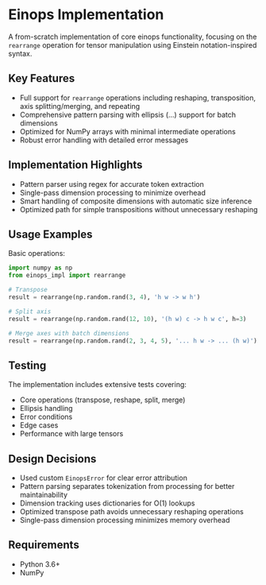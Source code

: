 # Einops Implementation

A from-scratch implementation of core einops functionality, focusing on the `rearrange` operation for tensor manipulation using Einstein notation-inspired syntax.

## Key Features

- Full support for `rearrange` operations including reshaping, transposition, axis splitting/merging, and repeating
- Comprehensive pattern parsing with ellipsis (...) support for batch dimensions
- Optimized for NumPy arrays with minimal intermediate operations
- Robust error handling with detailed error messages

## Implementation Highlights

- Pattern parser using regex for accurate token extraction
- Single-pass dimension processing to minimize overhead
- Smart handling of composite dimensions with automatic size inference
- Optimized path for simple transpositions without unnecessary reshaping

## Usage Examples

Basic operations:
```python
import numpy as np
from einops_impl import rearrange

# Transpose
result = rearrange(np.random.rand(3, 4), 'h w -> w h')

# Split axis
result = rearrange(np.random.rand(12, 10), '(h w) c -> h w c', h=3)

# Merge axes with batch dimensions
result = rearrange(np.random.rand(2, 3, 4, 5), '... h w -> ... (h w)')
```

## Testing

The implementation includes extensive tests covering:
- Core operations (transpose, reshape, split, merge)
- Ellipsis handling
- Error conditions
- Edge cases
- Performance with large tensors

## Design Decisions

- Used custom `EinopsError` for clear error attribution
- Pattern parsing separates tokenization from processing for better maintainability
- Dimension tracking uses dictionaries for O(1) lookups
- Optimized transpose path avoids unnecessary reshaping operations
- Single-pass dimension processing minimizes memory overhead

## Requirements

- Python 3.6+
- NumPy

